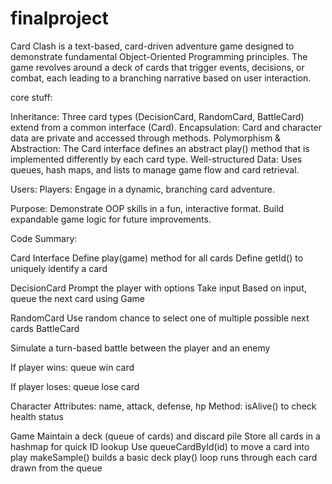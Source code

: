 # finalproject

Card Clash is a text-based, card-driven adventure game designed to demonstrate fundamental Object-Oriented Programming principles. The game revolves around a deck of cards that trigger events, decisions, or combat, each leading to a branching narrative based on user interaction.

core stuff:

Inheritance: Three card types (DecisionCard, RandomCard, BattleCard) extend from a common interface (Card).
Encapsulation: Card and character data are private and accessed through methods.
Polymorphism & Abstraction: The Card interface defines an abstract play() method that is implemented differently by each card type.
Well-structured Data: Uses queues, hash maps, and lists to manage game flow and card retrieval.

Users:
Players: Engage in a dynamic, branching card adventure.

Purpose:
Demonstrate OOP skills in a fun, interactive format.
Build expandable game logic for future improvements.

Code Summary:

Card Interface
Define play(game) method for all cards
Define getId() to uniquely identify a card

DecisionCard
Prompt the player with options
Take input
Based on input, queue the next card using Game

RandomCard
Use random chance to select one of multiple possible next cards
BattleCard

Simulate a turn-based battle between the player and an enemy

If player wins: queue win card

If player loses: queue lose card

Character
Attributes: name, attack, defense, hp
Method: isAlive() to check health status

Game
Maintain a deck (queue of cards) and discard pile
Store all cards in a hashmap for quick ID lookup
Use queueCardById(id) to move a card into play
makeSample() builds a basic deck
play() loop runs through each card drawn from the queue
